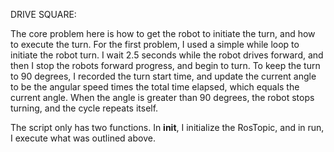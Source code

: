 DRIVE SQUARE: 

The core problem here is how to get the robot to initiate the turn, and how to execute the turn. For the first problem, I used a simple while loop to initiate the robot turn. I wait 2.5 seconds while the robot drives forward, and then I stop the robots forward progress, and begin to turn. To keep the turn to 90 degrees, I recorded the turn start time, and update the current angle to be the angular speed times the total time elapsed, which equals the current angle. When the angle is greater than 90 degrees, the robot stops turning, and the cycle repeats itself. 

The script only has two functions. In __init__, I initialize the RosTopic, and in run, I execute what was outlined above. 



